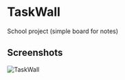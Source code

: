 TaskWall
========

School project (simple board for notes)

Screenshots
-------

![TaskWall](/jirkapenzes/taskwall/master/taskwall.png "TaskWall")
